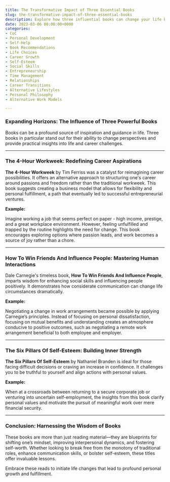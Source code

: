 ```yaml
---
title: The Transformative Impact of Three Essential Books
slug: the-transformative-impact-of-three-essential-books
description: Explore how three influential books can change your life by providing alternative perspectives, enhancing interpersonal skills, and boosting self-esteem.
date: 2023-03-06 00:00:00+0000
categories:
- CoC
- Personal Development
- Self-Help
- Book Recommendations
- Life Choices
- Career Growth
- Self-Esteem
- Social Skills
- Entrepreneurship
- Time Management
- Relationships
- Career Transitions
- Alternative Lifestyles
- Personal Philosophy
- Alternative Work Models

---
```


### Expanding Horizons: The Influence of Three Powerful Books

Books can be a profound source of inspiration and guidance in life. Three books in particular stand out for their ability to change perspectives and provide practical insights into life and career challenges.

---

### The 4-Hour Workweek: Redefining Career Aspirations

**The 4-Hour Workweek** by Tim Ferriss was a catalyst for reimagining career possibilities. It offers an alternative approach to structuring one's career around passions and freedom rather than the traditional workweek. This book suggests creating a business model that allows for flexibility and personal fulfillment, a path that eventually led to successful entrepreneurial ventures.

**Example:**

Imagine working a job that seems perfect on paper - high income, prestige, and a great workplace environment. However, feeling unfulfilled and trapped by the routine highlights the need for change. This book encourages exploring options where passion leads, and work becomes a source of joy rather than a chore.

---

### How To Win Friends And Influence People: Mastering Human Interactions

Dale Carnegie's timeless book, **How To Win Friends And Influence People**, imparts wisdom for enhancing social skills and influencing people positively. It demonstrates how considerate communication can change life circumstances dramatically.

**Example:**

Negotiating a change in work arrangements became possible by applying Carnegie’s principles. Instead of focusing on personal dissatisfaction, focusing on mutual benefits and understanding creates an atmosphere conducive to positive outcomes, such as negotiating a remote work arrangement beneficial to both employee and employer.

---

### The Six Pillars Of Self-Esteem: Building Inner Strength

**The Six Pillars Of Self-Esteem** by Nathaniel Branden is ideal for those facing difficult decisions or craving an increase in confidence. It challenges you to be truthful to yourself and align actions with personal values.

**Example:**

When at a crossroads between returning to a secure corporate job or venturing into uncertain self-employment, the insights from this book clarify personal values and motivate the pursuit of meaningful work over mere financial security.

---

### Conclusion: Harnessing the Wisdom of Books

These books are more than just reading material—they are blueprints for shifting one’s mindset, improving interpersonal dynamics, and fostering self-worth. Whether looking to break free from the monotony of traditional roles, enhance communication skills, or bolster self-esteem, these titles offer invaluable lessons.

Embrace these reads to initiate life changes that lead to profound personal growth and fulfillment.
